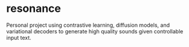 # resonance
Personal project using contrastive learning, diffusion models, and variational decoders to generate high quality sounds given controllable input text. 
